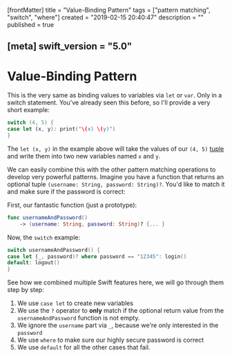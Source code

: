 [frontMatter]
title = "Value-Binding Pattern"
tags = ["pattern matching", "switch", "where"]
created = "2019-02-15 20:40:47"
description = ""
published = true

[meta]
swift_version = "5.0"
---

# Value-Binding Pattern

This is the very same as binding values to variables via `let` or `var`.
Only in a switch statement. You\'ve already seen this before, so I\'ll
provide a very short example:

``` Swift
switch (4, 5) {
case let (x, y): print("\(x) \(y)")
}
```

The `let (x, y)` in the example above will take the values of our `(4, 5)` [tuple](lnk::tuple) and write them into two new variables named `x` and `y`.

We can easily combine this with the other pattern matching operations to develop very powerful patterns. Imagine you have a function that returns an optional tuple `(username: String, password: String)?`. You'd like to match it and make sure if the password is correct:

First, our fantastic function (just a prototype):

``` Swift
func usernameAndPassword() 
    -> (username: String, password: String)? {... }
```

Now, the `switch` example:

``` Swift
switch usernameAndPassword() {
case let (_, password)? where password == "12345": login()
default: logout()
}
```

See how we combined multiple Swift features here, we will go through them step by step:

1. We use `case let` to create new variables
2. We use the `?` operator to **only** match if the optional return value from the
   `usernameAndPassword` function is not empty.
3. We ignore the `username` part via `_`, because we're only interested in the `password`
4. We use `where` to make sure our highly secure password is correct
5. We use `default` for all the other cases that fail.
